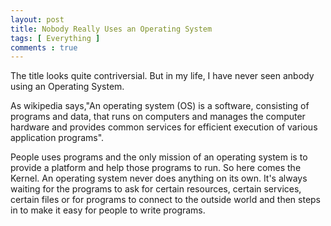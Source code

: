 ```yaml
---
layout: post
title: Nobody Really Uses an Operating System 
tags: [ Everything ]
comments : true
---
```


The title looks quite contriversial. But in my life, I have never seen anbody using an Operating System.

As wikipedia says,"An operating system (OS) is a software, consisting of programs and data, that runs on computers and manages the computer hardware and provides common services for efficient execution of various application programs".

People uses programs and the only mission of an operating system is to provide a platform and help those programs to run. So here comes the Kernel.
An operating system never does anything on its own. It's always waiting for the programs to ask for certain resources, certain services, certain files or for programs to connect to the outside world and then steps in to make it easy for people to write programs.
